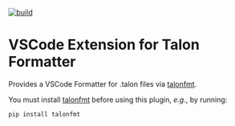 [![build](https://github.com/wenkokke/talonfmt-vscode/actions/workflows/build.yml/badge.svg)](https://github.com/wenkokke/talonfmt-vscode/actions/workflows/build.yml)

# VSCode Extension for Talon Formatter

Provides a VSCode Formatter for .talon files via [talonfmt](https://github.com/wenkokke/talonfmt#readme).

You must install [talonfmt](https://github.com/wenkokke/talonfmt#readme) before using this plugin, _e.g._, by running:
```bash
pip install talonfmt
```
